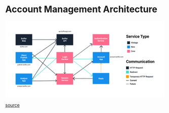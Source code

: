 # Account Management Architecture

![Account Management Architecture Diagram](https://github.com/bufferapp/README/raw/account-management-architecture/teams/account-management/AccountManagementArchitectureDiagram.png)

[source](https://www.figma.com/file/Kx80Sial6HI6wGFkOtwZ3XsJ/Account-Management-Architecture-Diagram?node-id=1%3A2)
